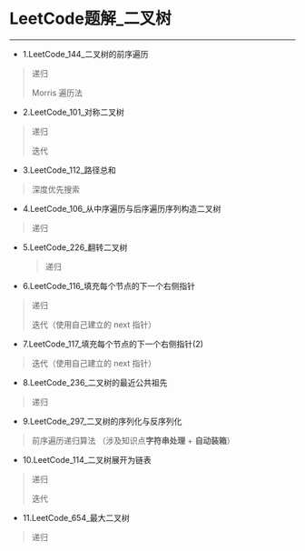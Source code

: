 # LeetCode题解_二叉树

---

* 1.LeetCode_144_二叉树的前序遍历

> 递归
>
> Morris 遍历法

* 2.LeetCode_101_对称二叉树

>递归
>
>迭代

* 3.LeetCode_112_路径总和

> 深度优先搜索

* 4.LeetCode_106_从中序遍历与后序遍历序列构造二叉树

> 递归

* 5.LeetCode_226_翻转二叉树

  > 递归

* 6.LeetCode_116_填充每个节点的下一个右侧指针

> 递归
>
> 迭代（使用自己建立的 next 指针）
>

* 7.LeetCode_117_填充每个节点的下一个右侧指针(2)

> 迭代（使用自己建立的 next 指针）

* 8.LeetCode_236_二叉树的最近公共祖先

> 递归

* 9.LeetCode_297_二叉树的序列化与反序列化

> 前序遍历递归算法 （涉及知识点**字符串处理** + **自动装箱**）

* 10.LeetCode_114_二叉树展开为链表

> 递归
>
> 迭代

* 11.LeetCode_654_最大二叉树

> 递归
